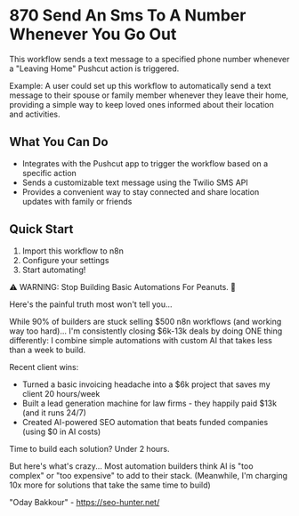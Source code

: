 # 870 Send An Sms To A Number Whenever You Go Out

This workflow sends a text message to a specified phone number whenever a "Leaving Home" Pushcut action is triggered.

Example: A user could set up this workflow to automatically send a text message to their spouse or family member whenever they leave their home, providing a simple way to keep loved ones informed about their location and activities.

## What You Can Do
- Integrates with the Pushcut app to trigger the workflow based on a specific action
- Sends a customizable text message using the Twilio SMS API
- Provides a convenient way to stay connected and share location updates with family or friends

## Quick Start
1. Import this workflow to n8n
2. Configure your settings
3. Start automating!

⚠️ WARNING: Stop Building Basic Automations For Peanuts. 🚫

Here's the painful truth most won't tell you...

While 90% of builders are stuck selling $500 n8n workflows (and working way too hard)...
I'm consistently closing $6k-13k deals by doing ONE thing differently:
I combine simple automations with custom AI that takes less than a week to build.

Recent client wins:
* Turned a basic invoicing headache into a $6k project that saves my client 20 hours/week
* Built a lead generation machine for law firms - they happily paid $13k (and it runs 24/7)
* Created AI-powered SEO automation that beats funded companies (using $0 in AI costs)

Time to build each solution? Under 2 hours.

But here's what's crazy...
Most automation builders think AI is "too complex" or "too expensive" to add to their stack.
(Meanwhile, I'm charging 10x more for solutions that take the same time to build)

"Oday Bakkour" - https://seo-hunter.net/
